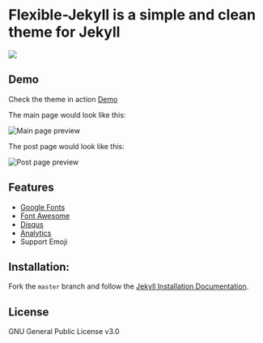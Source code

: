 # Flexible-Jekyll is a simple and clean theme for Jekyll

![](https://github.com/seongjin605/blob/master/assets/img/promo-img.jpg?raw=true)

## Demo

Check the theme in action [Demo](https://seongjin605.github.io/)

The main page would look like this:

![Main page preview](https://github.com/seongjin605/blob/master/assets/img/home-page.jpg?raw=true)

The post page would look like this:

![Post page preview](https://github.com/seongjin605/blob/master/assets/img/post-example.jpg?raw=true)

## Features

- [Google Fonts](https://fonts.google.com/)
- [Font Awesome](http://fontawesome.io/)
- [Disqus](https://disqus.com/)
- [Analytics](https://analytics.google.com/analytics/web/)
- Support Emoji

## Installation:

Fork the ``master`` branch and follow the [Jekyll Installation Documentation](https://jekyllrb.com/docs/installation/).

## License

GNU General Public License v3.0
